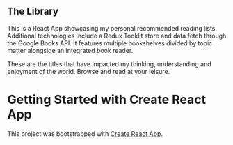 ## The Library

This is a React App showcasing my personal recommended reading lists. Additional technologies include a Redux Tooklit store and data fetch through the Google Books API. It features multiple bookshelves divided by topic matter alongside an integrated book reader.

These are the titles that have impacted my thinking, understanding and enjoyment of the world.
Browse and read at your leisure.

# Getting Started with Create React App

This project was bootstrapped with [Create React App](https://github.com/facebook/create-react-app).
